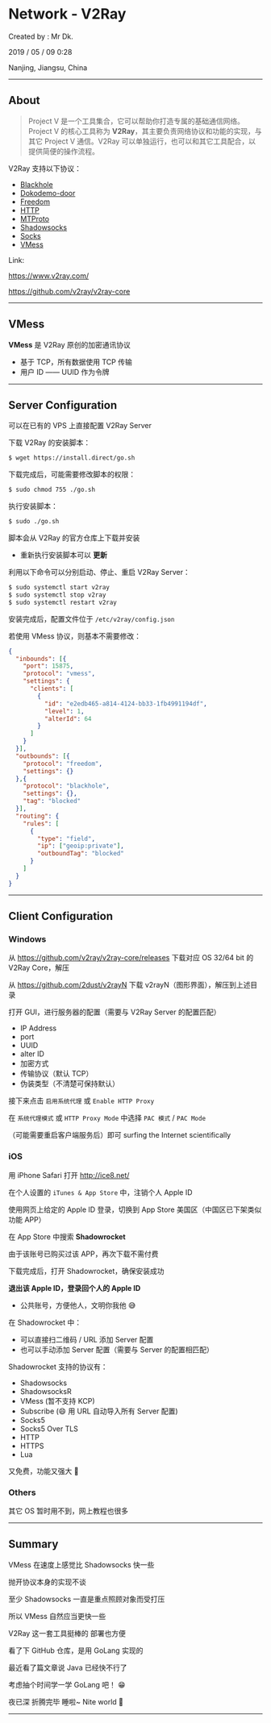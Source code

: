 # Network - V2Ray

Created by : Mr Dk.

2019 / 05 / 09 0:28

Nanjing, Jiangsu, China

---

## About

> Project V 是一个工具集合，它可以帮助你打造专属的基础通信网络。Project V 的核心工具称为 __V2Ray__，其主要负责网络协议和功能的实现，与其它 Project V 通信。V2Ray 可以单独运行，也可以和其它工具配合，以提供简便的操作流程。

V2Ray 支持以下协议：

- [Blackhole](https://www.v2ray.com/chapter_02/protocols/blackhole.html)
- [Dokodemo-door](https://www.v2ray.com/chapter_02/protocols/dokodemo.html)
- [Freedom](https://www.v2ray.com/chapter_02/protocols/freedom.html)
- [HTTP](https://www.v2ray.com/chapter_02/protocols/http.html)
- [MTProto](https://www.v2ray.com/chapter_02/protocols/mtproto.html)
- [Shadowsocks](https://www.v2ray.com/chapter_02/protocols/shadowsocks.html)
- [Socks](https://www.v2ray.com/chapter_02/protocols/socks.html)
- [VMess](https://www.v2ray.com/chapter_02/protocols/vmess.html)

Link:

<https://www.v2ray.com/>

<https://github.com/v2ray/v2ray-core>

---

## VMess

__VMess__ 是 V2Ray 原创的加密通讯协议

* 基于 TCP，所有数据使用 TCP 传输
* 用户 ID —— UUID 作为令牌

---

## Server Configuration

可以在已有的 VPS 上直接配置 V2Ray Server

下载 V2Ray 的安装脚本：

```bash
$ wget https://install.direct/go.sh
```

下载完成后，可能需要修改脚本的权限：

```bash
$ sudo chmod 755 ./go.sh
```

执行安装脚本：

```bash
$ sudo ./go.sh
```

脚本会从 V2Ray 的官方仓库上下载并安装

* 重新执行安装脚本可以 __更新__

利用以下命令可以分别启动、停止、重启 V2Ray Server：

```bash
$ sudo systemctl start v2ray
$ sudo systemctl stop v2ray
$ sudo systemctl restart v2ray
```

安装完成后，配置文件位于 `/etc/v2ray/config.json`

若使用 VMess 协议，则基本不需要修改：

```json
{
  "inbounds": [{
    "port": 15875,
    "protocol": "vmess",
    "settings": {
      "clients": [
        {
          "id": "e2edb465-a814-4124-bb33-1fb4991194df",
          "level": 1,
          "alterId": 64
        }
      ]
    }
  }],
  "outbounds": [{
    "protocol": "freedom",
    "settings": {}
  },{
    "protocol": "blackhole",
    "settings": {},
    "tag": "blocked"
  }],
  "routing": {
    "rules": [
      {
        "type": "field",
        "ip": ["geoip:private"],
        "outboundTag": "blocked"
      }
    ]
  }
}
```

---

## Client Configuration

### Windows

从 <https://github.com/v2ray/v2ray-core/releases> 下载对应 OS 32/64 bit 的 V2Ray Core，解压

从 <https://github.com/2dust/v2rayN> 下载 v2rayN（图形界面），解压到上述目录

打开 GUI，进行服务器的配置（需要与 V2Ray Server 的配置匹配）

* IP Address
* port
* UUID
* alter ID
* 加密方式
* 传输协议（默认 TCP）
* 伪装类型（不清楚可保持默认）

接下来点击 `启用系统代理` 或 `Enable HTTP Proxy`

在 `系统代理模式` 或 `HTTP Proxy Mode` 中选择 `PAC 模式` / `PAC Mode`

（可能需要重启客户端服务后）即可 surfing the Internet scientifically

### iOS

用 iPhone Safari 打开 <http://ice8.net/>

在个人设置的 `iTunes & App Store` 中，注销个人 Apple ID

使用网页上给定的 Apple ID 登录，切换到 App Store 美国区（中国区已下架类似功能 APP）

在 App Store 中搜索 __Shadowrocket__

由于该账号已购买过该 APP，再次下载不需付费

下载完成后，打开 Shadowrocket，确保安装成功

__退出该 Apple ID，登录回个人的 Apple ID__

* 公共账号，方便他人，文明你我他 :sweat_smile:

在 Shadowrocket 中：

* 可以直接扫二维码 / URL 添加 Server 配置
* 也可以手动添加 Server 配置（需要与 Server 的配置相匹配）

Shadowrocket 支持的协议有：

* Shadowsocks
* ShadowsocksR
* VMess (暂不支持 KCP)
* Subscribe (:smile: 用 URL 自动导入所有 Server 配置​)
* Socks5
* Socks5 Over TLS
* HTTP
* HTTPS
* Lua

又免费，功能又强大 🤙

### Others

其它 OS 暂时用不到，网上教程也很多

---

## Summary

VMess 在速度上感觉比 Shadowsocks 快一些

抛开协议本身的实现不谈

至少 Shadowsocks 一直是重点照顾对象而受打压

所以 VMess 自然应当更快一些

V2Ray 这一套工具挺棒的 部署也方便

看了下 GitHub 仓库，是用 GoLang 实现的

最近看了篇文章说 Java 已经快不行了

考虑抽个时间学一学 GoLang 吧！ :grin:

夜已深 折腾完毕 睡啦~ Nite world :crescent_moon:

---

